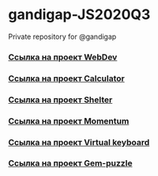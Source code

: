 # gandigap-JS2020Q3
Private repository for @gandigap

### [Cсылка на проект WebDev](https://rolling-scopes-school.github.io/gandigap-JS2020Q3/webdev/)
### [Cсылка на проект Calculator](https://rolling-scopes-school.github.io/gandigap-JS2020Q3/calculator/)
### [Cсылка на проект Shelter](https://rolling-scopes-school.github.io/gandigap-JS2020Q3/shelter/pages/main/)
### [Cсылка на проект Momentum](https://rolling-scopes-school.github.io/gandigap-JS2020Q3/momentum/)
### [Cсылка на проект Virtual keyboard](https://rolling-scopes-school.github.io/gandigap-JS2020Q3/keyboard/)
### [Cсылка на проект Gem-puzzle](https://rolling-scopes-school.github.io/gandigap-JS2020Q3/gem-puzzle/)


